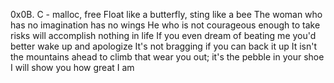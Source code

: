 0x0B. C - malloc, free
Float like a butterfly, sting like a bee
The woman who has no imagination has no wings
He who is not courageous enough to take risks will accomplish nothing in life
If you even dream of beating me you'd better wake up and apologize
It's not bragging if you can back it up
It isn't the mountains ahead to climb that wear you out; it's the pebble in your shoe
I will show you how great I am
